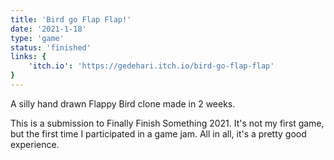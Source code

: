 ```yaml
---
title: 'Bird go Flap Flap!'
date: '2021-1-18'
type: 'game'
status: 'finished'
links: {
    'itch.io': 'https://gedehari.itch.io/bird-go-flap-flap'
}
---
```

A silly hand drawn Flappy Bird clone made in 2 weeks.

This is a submission to Finally Finish Something 2021. It's not my first game, but the first time I participated in a game jam. All in all, it's a pretty good experience.
